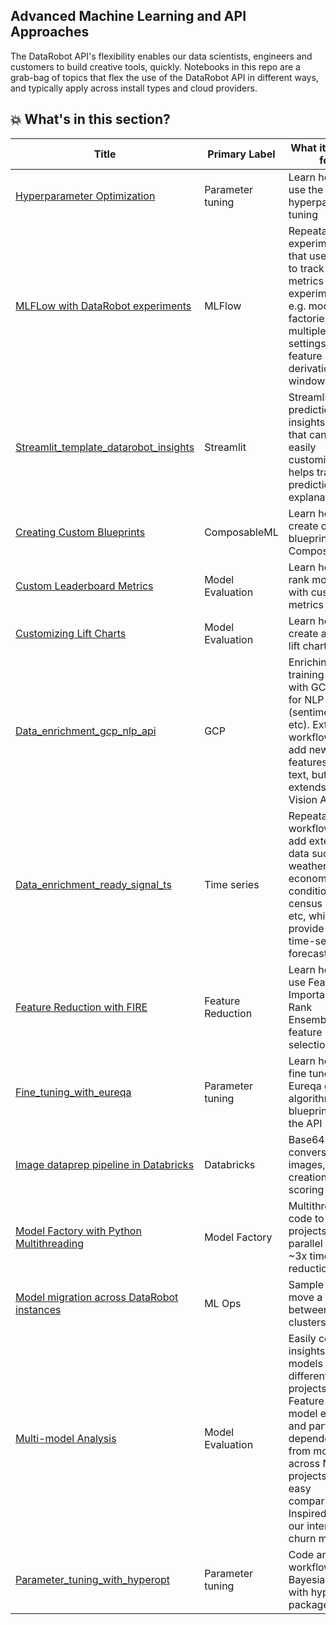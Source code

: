 ## Advanced Machine Learning and API Approaches
The DataRobot API's flexibility enables our data scientists, engineers and customers to build creative tools, quickly.  Notebooks in this repo are a grab-bag of topics that flex the use of the DataRobot API in different ways, and typically apply across install types and cloud providers. 

## 💥 What's in this section?
| Title | Primary Label | What it's good for | Other Labels| Extensibility to other Integrations |
|---|---|---|---|---|
| [Hyperparameter Optimization](https://github.com/datarobot-community/ai-accelerators/tree/main/advanced_ml_and_api_approaches/Hyperparameter_Optimization) | Parameter tuning | Learn how to use the API for hyperparameter tuning | - | High, advanced use of DataRobot API |
| [MLFLow with DataRobot experiments](https://github.com/datarobot-community/ai-accelerators/tree/main/advanced_ml_and_api_approaches/MLFLOW) | MLFlow | Repeatable experiments that use MLflow to track key metrics across experiments e.g. model factories with multiple project settings, feature derivation windows | Parameter tuning, Model Factory | High |
| [Streamlit_template_datarobot_insights](https://github.com/datarobot-community/ai-accelerators/tree/main/advanced_ml_and_api_approaches/Churn_app_Streamlit) | Streamlit | Streamlit prediction insights app that can be easily customized, helps transform prediction explanations | Predictions | High, Streamlit baseline template |
| [Creating Custom Blueprints](https://github.com/datarobot-community/ai-accelerators/tree/main/advanced-experimentation/custom_blueprints) | ComposableML | Learn how to create custom blueprint with ComposableML  | AutoML | High, advanced use of DataRobot API |
| [Custom Leaderboard Metrics](https://github.com/datarobot-community/ai-accelerators/tree/main/advanced_ml_and_api_approaches/custom_leaderboard_metrics) | Model Evaluation | Learn how to rank models with custom metrics | - | High, advanced use of DataRobot API |
| [Customizing Lift Charts](https://github.com/datarobot-community/ai-accelerators/tree/main/advanced_ml_and_api_approaches/customizing_lift_charts) | Model Evaluation | Learn how to create a custom lift chart | - | High, advanced use of DataRobot API |
| [Data_enrichment_gcp_nlp_api](https://github.com/datarobot-community/ai-accelerators/tree/main/advanced_ml_and_api_approaches/data_enrichment_gcp_nlp_api) | GCP | Enriching training data with GCP APIs for NLP (sentiment, etc). Extensible workflow to add new features for text, but extends to the Vision API, etc | Data Enrichment | High, could apply to Azure/ AWS, other GCP APIs |
| [Data_enrichment_ready_signal_ts](https://github.com/datarobot-community/ai-accelerators/tree/main/advanced_ml_and_api_approaches/data_enrichment_ready_signal_ts)|	Time series |Repeatable workflow to add external data such as weather, economic conditions, census data, etc, which can provide lift to time-series forecasts | Data Enrichment | High |
| [Feature Reduction with FIRE](https://github.com/datarobot-community/ai-accelerators/tree/main/advanced_ml_and_api_approaches/feature_reduction_with_fire) | Feature Reduction| Learn how to use Feature Importance Rank Ensembling for feature selection | - | High, advanced use of DataRobot API |
| [Fine_tuning_with_eureqa](https://github.com/datarobot-community/ai-accelerators/tree/main/advanced_ml_and_api_approaches/fine_tuning_with_eureqa) | Parameter tuning | Learn how to fine tune Eureqa genetic algorithm blueprints via the API | - | High, advanced use of DataRobot API |
| [Image dataprep pipeline in Databricks](https://github.com/datarobot-community/ai-accelerators/tree/main/advanced_ml_and_api_approaches/image_dataprep_classification_databrickss) | Databricks | Base64 conversion for images, project creation, and scoring pipeline | VisualAI | High, broadly applicable to computer vision |
| [Model Factory with Python Multithreading](https://github.com/datarobot-community/ai-accelerators/tree/main/advanced_ml_and_api_approaches/model-factory-with-python-native-multithreading) | Model Factory | Multithreading code to run projects in parallel with ~3x time reduction | - | High, python native libraries only|
| [Model migration across DataRobot instances](https://github.com/datarobot-community/ai-accelerators/tree/main/advanced_ml_and_api_approaches/model_migration_across_dr_instances) | ML Ops| Sample code to move a model between clusters | - | High, advanced use of DataRobot API |
| [Multi-model Analysis](https://github.com/datarobot-community/ai-accelerators/tree/main/advanced_ml_and_api_approaches/multi_model_analysis) | Model Evaluation | Easily compare insights from models across different projects. Feature impact, model error, and partial dependence from models across N projects, for easy comparison. Inspired from our internal churn models | - | High, DR / Matplotlib/Seaborn focused |
| [Parameter_tuning_with_hyperopt](https://github.com/datarobot-community/ai-accelerators/tree/mainadvanced_ml_and_api_approaches/parameter_tuning_with_hyperopt) | Parameter tuning | Code and workflow for Bayesian tuning with hyperopt package | - | High, applicable to nearly all blueprints |









